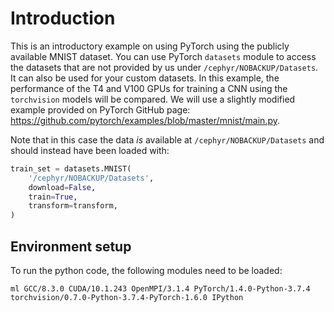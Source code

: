 # Introduction

This is an introductory example on using PyTorch using the publicly available
MNIST dataset. You can use PyTorch `datasets` module to access the datasets
that are not provided by us under `/cephyr/NOBACKUP/Datasets`. It can also be
used for your custom datasets. In this example, the performance of the T4 and
V100 GPUs for training a CNN using the `torchvision` models will be compared.
We will use a slightly modified example provided on PyTorch GitHub page:
<https://github.com/pytorch/examples/blob/master/mnist/main.py>.

Note that in this case the data _is_ available at `/cephyr/NOBACKUP/Datasets`
and should instead have been loaded with:
```python
train_set = datasets.MNIST(
    '/cephyr/NOBACKUP/Datasets',
    download=False,
    train=True,
    transform=transform,
)
```


## Environment setup

To run the python code, the following modules need to be loaded:

`ml GCC/8.3.0 CUDA/10.1.243 OpenMPI/3.1.4 PyTorch/1.4.0-Python-3.7.4 torchvision/0.7.0-Python-3.7.4-PyTorch-1.6.0 IPython`
